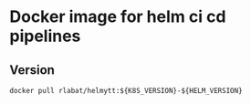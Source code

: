 # Docker image for helm ci cd pipelines

## Version

```
docker pull rlabat/helmytt:${K8S_VERSION}-${HELM_VERSION}
```

